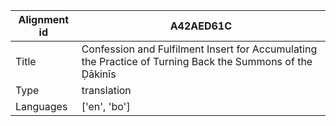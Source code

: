 |Alignment id | A42AED61C
| --- | --- 
|Title | Confession and Fulfilment Insert for Accumulating the Practice of Turning Back the Summons of the Ḍākinīs 
|Type | translation
|Languages | ['en', 'bo']